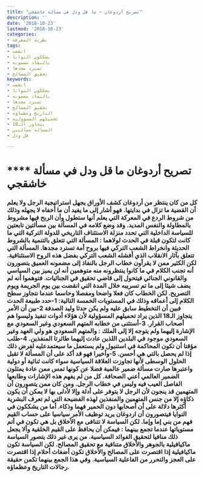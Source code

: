 ```yaml
---
title: "تصريح أردوغان – ما قل ودل في مسألة خاشقجي"
description: ''
date: '2018-10-23'
lastmod: '2018-10-23'
categories:
- نظرية المعرفة
tags:
- انقضت
- يشككون النوايا
- بالنفاذ مضمونه
- تسترد مجدها
- تحقيق المصالح
keywords:
- انقضت
- يشككون النوايا
- بالنفاذ مضمونه
- تسترد مجدها
- تحقيق المصالح
- التاريخ وعظماؤه
- تحميلهم المسؤولية
- يتجاوز الـ18
- المسألة مسألتين
- قل ودل

---
```

# **** **تصريح أردوغان ما قل ودل في مسألة خاشقجي**

### كل من كان ينتظر من أردوغان كشف الأوراق يجهل استراتيجية الرجل ولا يعلم أن القضية ما تزال في بدايتها. فهو أشار إلى ما يفيد أن ما أخفاه لا يجهله وذلك من شروط الردع في المعركة التي يعلم أنها ستطول وأن الربح فيها مشروط بالمطاولة والنفس المديد. وقد وضع كلامه في المسألة بين مسألتين تابعتين للسياسة الداخلية التي تحدد منزلة الاستئناف التاريخي للدولة التركية التي ما كانت لتكون قبلة في الحدث لولاهما : المسألة التي تتعلق بالتنمية بالشروط الحديثة وانخراط الشعب التركي فيها بروح أمة تسترد مجدها. المسألة التي تتعلق بآثار الانقلاب الذي أفشله الشعب التركي بفضل هذه الروح الاستئنافية. لكن الكثير ممن لا يقرأون خطاب الرجل بالنفاذ إلى مضمونه العميق يتصورون أنه تجنب الكلام في ما كانوا ينتظرونه منه متوهمين أنه لن يميز بين السياسي والقانوني الجنائي فيتحول إلى قاضي تحقيق في الجنائيات. فتوهموا أنه لم يضف شيئا إلى ما تم تسريبه خلال المدة التي انقضت بين يوم الجريمة ويوم التصريح. لكن الخطاب كان فعلا واضحا ومفصلا وحاسما عندما نتجاوز سطح الكلام إلى أعماقه وذلك في المستويات الخمسة التالية: 1-حدد طبيعة الحدث فبين أن التخطيط سابق عليه ولم يكن حدثا وليد الصدفة 2-بين أن الأمر يتجاوز الـ18 الذين يراد تحميلهم المسؤولية لأن هؤلاء أدوات تنفيذ وليسوا هم أصحاب القرار. 3-أستثنى من خطابه المتهم السعودي وغير السعودي مع الإشارة إليهما ولم يتوجه إلا إلى الملك : والمتهم السعودي هو ولي العهد وغير السعودي موجود في البلدين اللذين عادت إليهما طائرتا المنفذين. 4-طلب مؤقتا أن تكون المحاكمة في استنبول ولم يستعمل ما سيعتمدعليه لفرض ذلك إذا لم يحصل بالتي هي أحسن. 5-وأخيرا فهو قد أكد على أن المسألة لا تقبل الحلول الوسطى لأنها تجاوزت العلاقة السياسية سواء كانت ثنائية أو دولية واعتبرها صارت مسألة ضمير عالمية فضلا عن كونها تمس ممن عادة يمثلون الضمير العالمي أعني الصحافة. كل من لم يفهم هذه الإشارات وطابعها الفاصل العيب فيه وليس في خطاب الرجل. ومن كان ممن يتصورون أن المتهمين قد ينجون لأن الرجل لا يتوفر على أدلة وإلا لأدلى بها لا يمكن أن يكون ذكاؤه إلا من جنس المتهمين والمنفذين لهذه الفضيحة التي لم تعرف البشرية أكثرها دلالة على أن أصحابها دون الحمير فهما وذكاء. أما من يشككون في النوايا فيتصورون أن اردوغان يريد توظيف الأمر سياسيا على حساب القيم فهم من بني إما وإما. لكن السياسة لا تتنافى مع الأخلاق بل هي تكون في أتم مستوياتها عندما تجمع بينهما : فيمكن أن يحافظ على القيم الخلقية وألا يجعل ذلك منافيا لتحقيق الفوائد السياسية. من يرى غير ذلك يتصور السياسة ماكيافيلية بالجوهر والأخلاق متنافية مع تحقيق المصالح. لكن السياسة تكون ماكيافيلية إذا اقتصرت على المصالح والأخلاق تكون أضغاث أحلام إذا اقتصرت على العجز والتحرر من الفاعلية السياسية. وفي هذا الجمع بينهما تكمن حقيقة رجالات التاريخ وعظماؤه.

###
